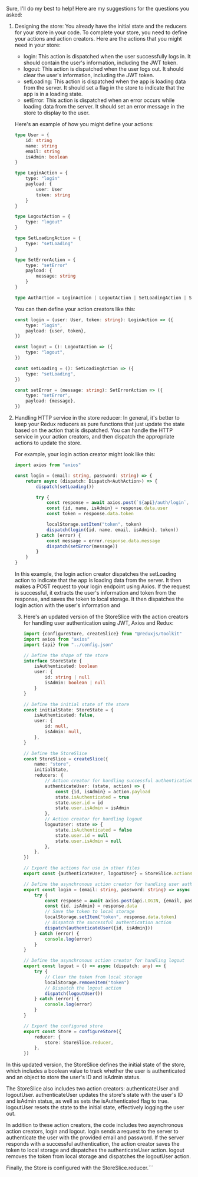 Sure, I'll do my best to help! Here are my suggestions for the questions you asked:

1. Designing the store: You already have the initial state and the reducers for your store in your code. To complete
   your store, you need to define your actions and action creators. Here are the actions that you might need in your
   store:

    - login: This action is dispatched when the user successfully logs in. It should contain the user's information,
      including the JWT token.
    - logout: This action is dispatched when the user logs out. It should clear the user's information, including the
      JWT token.
    - setLoading: This action is dispatched when the app is loading data from the server. It should set a flag in the
      store to indicate that the app is in a loading state.
    - setError: This action is dispatched when an error occurs while loading data from the server. It should set an
      error message in the store to display to the user.

    Here's an example of how you might define your actions:

    ```ts
    type User = {
    	id: string
    	name: string
    	email: string
    	isAdmin: boolean
    }

    type LoginAction = {
    	type: "login"
    	payload: {
    		user: User
    		token: string
    	}
    }

    type LogoutAction = {
    	type: "logout"
    }

    type SetLoadingAction = {
    	type: "setLoading"
    }

    type SetErrorAction = {
    	type: "setError"
    	payload: {
    		message: string
    	}
    }

    type AuthAction = LoginAction | LogoutAction | SetLoadingAction | SetErrorAction
    ```

    You can then define your action creators like this:

    ```ts
    const login = (user: User, token: string): LoginAction => ({
    	type: "login",
    	payload: {user, token},
    })

    const logout = (): LogoutAction => ({
    	type: "logout",
    })

    const setLoading = (): SetLoadingAction => ({
    	type: "setLoading",
    })

    const setError = (message: string): SetErrorAction => ({
    	type: "setError",
    	payload: {message},
    })
    ```

2. Handling HTTP service in the store reducer: In general, it's better to keep your Redux reducers as pure functions
   that just update the state based on the action that is dispatched. You can handle the HTTP service in your action
   creators, and then dispatch the appropriate actions to update the store.

    For example, your login action creator might look like this:

    ```ts
    import axios from "axios"

    const login = (email: string, password: string) => {
    	return async (dispatch: Dispatch<AuthAction>) => {
    		dispatch(setLoading())

    		try {
    			const response = await axios.post(`${api}/auth/login`, {email, password})
    			const {id, name, isAdmin} = response.data.user
    			const token = response.data.token

    			localStorage.setItem("token", token)
    			dispatch(login({id, name, email, isAdmin}, token))
    		} catch (error) {
    			const message = error.response.data.message
    			dispatch(setError(message))
    		}
    	}
    }
    ```

    In this example, the login action creator dispatches the setLoading action to indicate that the app is loading data
    from the server. It then makes a POST request to your login endpoint using Axios. If the request is successful, it
    extracts the user's information and token from the response, and saves the token to local storage. It then dispatches
    the login action with the user's information and

    3. Here's an updated version of the StoreSlice with the action creators for handling user authentication using JWT,
       Axios and Redux:

        ```ts
        import {configureStore, createSlice} from "@reduxjs/toolkit"
        import axios from "axios"
        import {api} from "../config.json"

        // Define the shape of the store
        interface StoreState {
        	isAuthenticated: boolean
        	user: {
        		id: string | null
        		isAdmin: boolean | null
        	}
        }

        // Define the initial state of the store
        const initialState: StoreState = {
        	isAuthenticated: false,
        	user: {
        		id: null,
        		isAdmin: null,
        	},
        }

        // Define the StoreSlice
        const StoreSlice = createSlice({
        	name: "store",
        	initialState,
        	reducers: {
        		// Action creator for handling successful authentication
        		authenticateUser: (state, action) => {
        			const {id, isAdmin} = action.payload
        			state.isAuthenticated = true
        			state.user.id = id
        			state.user.isAdmin = isAdmin
        		},
        		// Action creator for handling logout
        		logoutUser: state => {
        			state.isAuthenticated = false
        			state.user.id = null
        			state.user.isAdmin = null
        		},
        	},
        })

        // Export the actions for use in other files
        export const {authenticateUser, logoutUser} = StoreSlice.actions

        // Define the asynchronous action creator for handling user authentication
        export const login = (email: string, password: string) => async (dispatch: any) => {
        	try {
        		const response = await axios.post(api.LOGIN, {email, password})
        		const {id, isAdmin} = response.data
        		// Save the token to local storage
        		localStorage.setItem("token", response.data.token)
        		// Dispatch the successful authentication action
        		dispatch(authenticateUser({id, isAdmin}))
        	} catch (error) {
        		console.log(error)
        	}
        }

        // Define the asynchronous action creator for handling logout
        export const logout = () => async (dispatch: any) => {
        	try {
        		// Clear the token from local storage
        		localStorage.removeItem("token")
        		// Dispatch the logout action
        		dispatch(logoutUser())
        	} catch (error) {
        		console.log(error)
        	}
        }

        // Export the configured store
        export const Store = configureStore({
        	reducer: {
        		store: StoreSlice.reducer,
        	},
        })
        ```

In this updated version, the StoreSlice defines the initial state of the store, which includes a boolean value to track
whether the user is authenticated and an object to store the user's ID and isAdmin status.

The StoreSlice also includes two action creators: authenticateUser and logoutUser. authenticateUser updates the store's
state with the user's ID and isAdmin status, as well as sets the isAuthenticated flag to true. logoutUser resets the
state to the initial state, effectively logging the user out.

In addition to these action creators, the code includes two asynchronous action creators, login and logout. login sends
a request to the server to authenticate the user with the provided email and password. If the server responds with a
successful authentication, the action creator saves the token to local storage and dispatches the authenticateUser
action. logout removes the token from local storage and dispatches the logoutUser action.

Finally, the Store is configured with the StoreSlice.reducer.```

